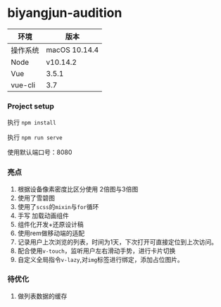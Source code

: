 # biyangjun-audition


环境|版本
---|---
操作系统|macOS 10.14.4
Node|v10.14.2
Vue|3.5.1
vue-cli|3.7

### Project setup
执行 `npm install`

执行 `npm run serve`

使用默认端口号：8080

### 亮点

1. 根据设备像素密度比区分使用 2倍图与3倍图
2. 使用了雪碧图
3. 使用了`scss`的`mixin`与`for`循环
4. 手写 加载动画组件
5. 组件化开发+还原设计稿
6. 使用rem做移动端的适配
7. 记录用户上次浏览的列表，时间为1天，下次打开可直接定位到上次访问。
8. 配合使用`v-touch`，监听用户左右滑动手势，进行卡片切换
9. 自定义全局指令`v-lazy`,对`img`标签进行绑定，添加占位图片。

### 待优化
1. 做列表数据的缓存